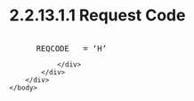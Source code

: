 <html dir="LTR" xmlns:mshelp="http://msdn.microsoft.com/mshelp" xmlns:ddue="http://ddue.schemas.microsoft.com/authoring/2003/5" xmlns:xlink="http://www.w3.org/1999/xlink" xmlns:tool="http://www.microsoft.com/tooltip">
    <head>
        <meta http-equiv="Content-Type" content="text/html; CHARSET=utf-8"></meta>
        <meta name="save" content="history"></meta>
        <title>2.2.13.1.1 Request Code</title>
        <xml>
            <mshelp:toctitle title="2.2.13.1.1 Request Code"></mshelp:toctitle>
            <mshelp:rltitle title="[MS-SSAS8]: Request Code"></mshelp:rltitle>
            <mshelp:keyword index="A" term="636643b6-448c-4ccd-82a2-ec1bce23e275"></mshelp:keyword>
            <mshelp:attr name="DCSext.ContentType" value="open specification"></mshelp:attr>
            <mshelp:attr name="AssetID" value="636643b6-448c-4ccd-82a2-ec1bce23e275"></mshelp:attr>
            <mshelp:attr name="TopicType" value="kbRef"></mshelp:attr>
            <mshelp:attr name="DCSext.Title" value="[MS-SSAS8]: Request Code" />
        </xml>
    </head>
    <body>
        <div id="header">
            <h1 class="heading">2.2.13.1.1 Request Code</h1>
        </div>
        <div id="mainSection">
            <div id="mainBody">
                <div id="allHistory" class="saveHistory"></div>
                <div id="sectionSection0" class="section" name="collapseableSection">
                    

<dl>
<dd>
<div><pre>  
 REQCODE   = ‘H’
</pre></div>
</dd></dl>


                </div>
            </div>
        </div>
    </body>
</html>